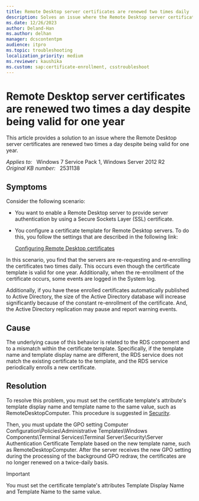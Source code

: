 ```yaml
---
title: Remote Desktop server certificates are renewed two times daily
description: Solves an issue where the Remote Desktop server certificates are renewed two times a day despite being valid for one year.
ms.date: 12/26/2023
author: Deland-Han
ms.author: delhan
manager: dcscontentpm
audience: itpro
ms.topic: troubleshooting
localization_priority: medium
ms.reviewer: kaushika
ms.custom: sap:certificate-enrollment, csstroubleshoot
---
```

# Remote Desktop server certificates are renewed two times a day despite being valid for one year

This article provides a solution to an issue where the Remote Desktop server certificates are renewed two times a day despite being valid for one year.

_Applies to:_ &nbsp; Windows 7 Service Pack 1, Windows Server 2012 R2  
_Original KB number:_ &nbsp; 2531138

## Symptoms

Consider the following scenario:

- You want to enable a Remote Desktop server to provide server authentication by using a Secure Sockets Layer (SSL) certificate.
- You configure a certificate template for Remote Desktop servers. To do this, you follow the settings that are described in the following link:

    [Configuring Remote Desktop certificates](https://techcommunity.microsoft.com/t5/microsoft-security-and/configuring-remote-desktop-certificates/ba-p/247007)

In this scenario, you find that the servers are re-requesting and re-enrolling the certificates two times daily. This occurs even though the certificate template is valid for one year. Additionally, when the re-enrollment of the certificate occurs, some events are logged in the System log.

Additionally, if you have these enrolled certificates automatically published to Active Directory, the size of the Active Directory database will increase significantly because of the constant re-enrollment of the certificate. And, the Active Directory replication may pause and report warning events.

## Cause

The underlying cause of this behavior is related to the RDS component and to a mismatch within the certificate template. Specifically, if the template name and template display name are different, the RDS service does not match the existing certificate to the template, and the RDS service periodically enrolls a new certificate.

## Resolution

To resolve this problem, you must set the certificate template's attribute's template display name and template name to the same value, such as RemoteDesktopComputer. This procedure is suggested in [Security](/previous-versions/windows/it-pro/windows-server-2008-R2-and-2008/cc771869(v=ws.10)).

Then, you must update the GPO setting Computer Configuration\Policies\Administrative Templates\Windows Components\Terminal Services\Terminal Server\Security\Server Authentication Certificate Template based on the new template name, such as RemoteDesktopComputer. After the server receives the new GPO setting during the processing of the background GPO redraw, the certificates are no longer renewed on a twice-daily basis.

> [!IMPORTANT]
> You must set the certificate template's attributes Template Display Name and Template Name to the same value.

